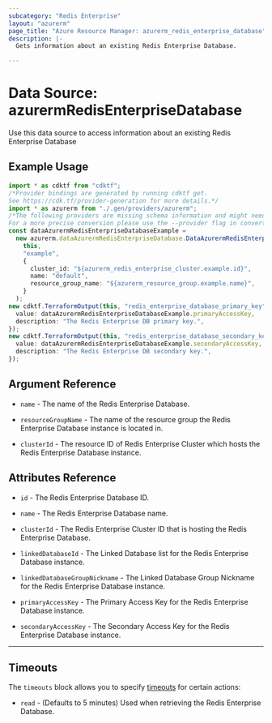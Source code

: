 ```yaml
---
subcategory: "Redis Enterprise"
layout: "azurerm"
page_title: "Azure Resource Manager: azurerm_redis_enterprise_database"
description: |-
  Gets information about an existing Redis Enterprise Database.

---
```


# Data Source: azurermRedisEnterpriseDatabase

Use this data source to access information about an existing Redis Enterprise Database

## Example Usage

```typescript
import * as cdktf from "cdktf";
/*Provider bindings are generated by running cdktf get.
See https://cdk.tf/provider-generation for more details.*/
import * as azurerm from "./.gen/providers/azurerm";
/*The following providers are missing schema information and might need manual adjustments to synthesize correctly: azurerm.
For a more precise conversion please use the --provider flag in convert.*/
const dataAzurermRedisEnterpriseDatabaseExample =
  new azurerm.dataAzurermRedisEnterpriseDatabase.DataAzurermRedisEnterpriseDatabase(
    this,
    "example",
    {
      cluster_id: "${azurerm_redis_enterprise_cluster.example.id}",
      name: "default",
      resource_group_name: "${azurerm_resource_group.example.name}",
    }
  );
new cdktf.TerraformOutput(this, "redis_enterprise_database_primary_key", {
  value: dataAzurermRedisEnterpriseDatabaseExample.primaryAccessKey,
  description: "The Redis Enterprise DB primary key.",
});
new cdktf.TerraformOutput(this, "redis_enterprise_database_secondary_key", {
  value: dataAzurermRedisEnterpriseDatabaseExample.secondaryAccessKey,
  description: "The Redis Enterprise DB secondary key.",
});

```

## Argument Reference

*   `name` - The name of the Redis Enterprise Database.

*   `resourceGroupName` - The name of the resource group the Redis Enterprise Database instance is located in.

*   `clusterId` - The resource ID of Redis Enterprise Cluster which hosts the Redis Enterprise Database instance.

## Attributes Reference

*   `id` - The Redis Enterprise Database ID.

*   `name` - The Redis Enterprise Database name.

*   `clusterId` - The Redis Enterprise Cluster ID that is hosting the Redis Enterprise Database.

*   `linkedDatabaseId` - The Linked Database list for the Redis Enterprise Database instance.

*   `linkedDatabaseGroupNickname` - The Linked Database Group Nickname for the Redis Enterprise Database instance.

*   `primaryAccessKey` - The Primary Access Key for the Redis Enterprise Database instance.

*   `secondaryAccessKey` - The Secondary Access Key for the Redis Enterprise Database instance.

***

## Timeouts

The `timeouts` block allows you to specify [timeouts](https://www.terraform.io/language/resources/syntax#operation-timeouts) for certain actions:

* `read` - (Defaults to 5 minutes) Used when retrieving the Redis Enterprise Database.
